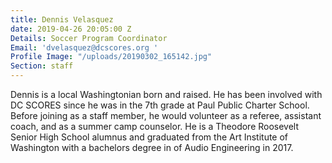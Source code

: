 ```yaml
---
title: Dennis Velasquez
date: 2019-04-26 20:05:00 Z
Details: Soccer Program Coordinator
Email: 'dvelasquez@dcscores.org '
Profile Image: "/uploads/20190302_165142.jpg"
Section: staff
---
```


Dennis is a local Washingtonian born and raised. He has been involved with DC SCORES since he was in the 7th grade at Paul Public Charter School. Before joining as a staff member, he would volunteer as a referee, assistant coach, and as a summer camp counselor. He is a Theodore Roosevelt Senior High School alumnus and graduated from the Art Institute of Washington with a bachelors degree in of Audio Engineering in 2017.  